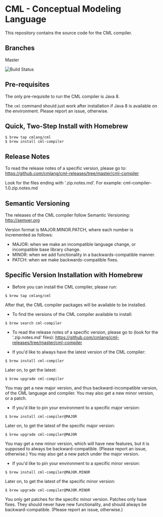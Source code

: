# CML - Conceptual Modeling Language

This repository contains the source code for the CML compiler.

## Branches

Master

![Build Status](https://travis-ci.org/cmlang/cml-compiler.svg?branch=master)

## Pre-requisites

The only pre-requisite to run the CML compiler is Java 8.

The `cml` command should just work after installation if Java 8 is available on the environment. Please report an issue, otherwise.

## Quick, Two-Step Install with Homebrew

```
$ brew tap cmlang/cml
$ brew install cml-compiler
```

## Release Notes

To read the release notes of a specific version, please go to: https://github.com/cmlang/cml-releases/tree/master/cml-compiler

Look for the files ending with '.zip.notes.md'. For example: cml-compiler-1.0.zip.notes.md

## Semantic Versioning

The releases of the CML compiler follow Semantic Versioning: http://semver.org

Version format is MAJOR.MINOR.PATCH, where each number is incremented as follows:
- MAJOR: when we make an incompatible language change, or incompatible base library change.
- MINOR: when we add functionality in a backwards-compatible manner.
- PATCH: when we make backwards-compatible fixes.

## Specific Version Installation with Homebrew

- Before you can install the CML compiler, please run:

```
$ brew tap cmlang/cml
```

After that, the CML compiler packages will be available to be installed.

- To find the versions of the CML compiler available to install:

```
$ brew search cml-compiler
```

- To read the release notes of a specific version, please go to (look for the '.zip.notes.md' files): https://github.com/cmlang/cml-releases/tree/master/cml-compiler

- If you'd like to always have the latest version of the CML compiler:

```
$ brew install cml-compiler
```

Later on, to get the latest:

```
$ brew upgrade cml-compiler
```

You may get a new major version,
and thus backward-incompatible version,
of the CML language and compiler.
You may also get a new minor version, or a patch.

- If you'd like to pin your environment to a specific major version:

```
$ brew install cml-compiler@MAJOR
```

Later on, to get the latest of the specific major version:

```
$ brew upgrade cml-compiler@MAJOR
```

You may get a new minor version,
which will have new features,
but it is supposed to always be backward-compatible.
(Please report an issue, otherwise.)
You may also get a new patch under the major version.

- If you'd like to pin your environment to a specific minor version:

```
$ brew install cml-compiler@MAJOR.MINOR
```

Later on, to get the latest of the specific minor version:

```
$ brew upgrade cml-compiler@MAJOR.MINOR
```

You only get patches for the specific minor version.
Patches only have fixes.
They should never have new functionality,
and should always be backward-compatible.
(Please report an issue, otherwise.)
